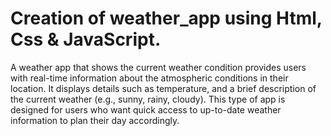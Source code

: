 # Creation of weather_app using Html, Css & JavaScript.
A weather app that shows the current weather condition provides users with real-time information about the atmospheric conditions in their location. It displays details such as temperature, and a brief description of the current weather (e.g., sunny, rainy, cloudy). This type of app is designed for users who want quick access to up-to-date weather information to plan their day accordingly.
